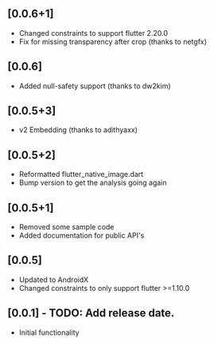 ## [0.0.6+1]
* Changed constraints to support flutter 2.20.0
* Fix for missing transparency after crop (thanks to netgfx)

## [0.0.6]
* Added null-safety support (thanks to dw2kim)

## [0.0.5+3]
* v2 Embedding (thanks to adithyaxx)

## [0.0.5+2]
* Reformatted flutter_native_image.dart
* Bump version to get the analysis going again

## [0.0.5+1]

* Removed some sample code
* Added documentation for public API's

## [0.0.5]

* Updated to AndroidX
* Changed constraints to only support flutter >=1.10.0


## [0.0.1] - TODO: Add release date.

* Initial functionality
